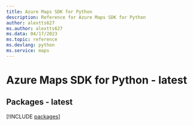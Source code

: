 ```yaml
---
title: Azure Maps SDK for Python
description: Reference for Azure Maps SDK for Python
author: alextts627
ms.author: alextts627
ms.data: 04/17/2023
ms.topic: reference
ms.devlang: python
ms.service: maps
---
```

# Azure Maps SDK for Python - latest
## Packages - latest
[!INCLUDE [packages](maps-index.md)]